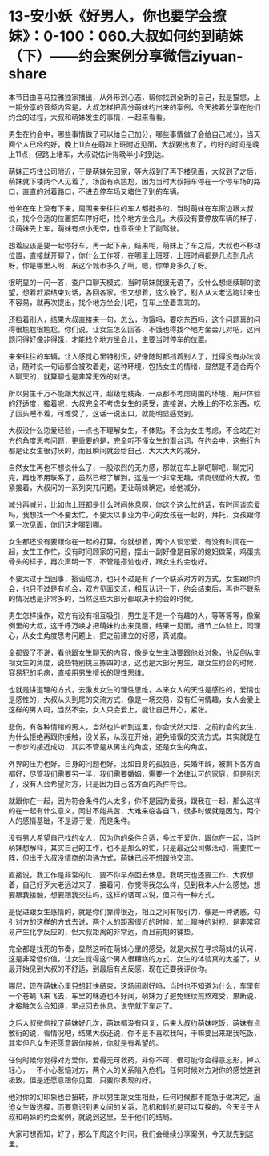 # 13-安小妖《好男人，你也要学会撩妹》：0-100：060.大叔如何约到萌妹（下）——约会案例分享微信ziyuan-share

本节目由喜马拉雅独家播出，从外形到心态，帮你找到全新的自己，我是猫您，上一期分享的音频内容是，大叔怎样把高分萌妹约出来的案例，今天接着分享在他们约会的过程，大叔和萌妹发生的事情，一起来看看。

男生在约会中，哪些事情做了可以给自己加分，哪些事情做了会给自己减分，当天两个人已经约好，晚上11点在萌妹上班附近见面，大叔要出发了，约好的时间是晚上11点，但路上堵车，大叔说估计得晚半小时到达。

萌妹正巧住公司附近，于是萌妹先回家，等大叔到了再下楼见面，大叔到了之后，萌妹就下楼两个人见着了，场面有点尴尬，因为当时大叔把车停在一个停车场的路口，直直的对着路口，不进去停车场又堵住了别的车辆。

他坐在车上没有下来，周围来来往往的车人都挺多的，当时萌妹在车窗边跟大叔说，找个合适的位置把车停好吧，找个地方坐会儿，大叔没有要停放车辆的样子，让萌妹先上车，萌妹有点小无奈，也乖乖坐上了副驾驶。

想着应该是要一起停好车，再一起下来，结果呢，萌妹上了车之后，大叔也不移动位置，直接就开聊了，你什么工作呀，在哪里上班呀，上班时间都是几点到几点呀，你是哪里人啊，来这个城市多久了啊，嗯，你单身多久了呀。

很明显的一问一答，查户口聊天模式，当时萌妹就很无语了，没什么想继续聊的欲望，想着赶紧结束对话，各回各家，但又想着，这么晚了，别人从大老远跑过来也不容易，就再次提出，找个地方坐会儿吧，在车上坐着乖乖的。

还挡着别人，结果大叔直接来一句，怎么，你饿吗，要吃东西吗，这个问题真的问得很尴尬很尴尬，你们说，让女生怎么回答，不饿也得找个地方坐会儿对吧，这问题问得好像非得饿，才能找个地方坐会儿，主要当时停车的位置。

来来往往的车辆，让人感觉心里特别慌，好像随时都挡着别人了，觉得没有办法谈话，随时说一句话都会被吹着走，这种环境，包括女生的情绪，显然是不适合两个人聊天的，就算聊也是非常无效的对话。

所以男生千万不能跟大叔这样，超级粗线条，一点都不考虑周围的环境，用户体验的舒适度，接着呢，大叔完全不考虑女生的感受，直接说，大晚上的不吃东西，吃了回头睡不着，可难受了，这话一说出口，就能明显感觉到。

大叔没什么恋爱经验，一点也不理解女生，不体贴，不会为女生考虑，不会站在对方的角度思考问题，更重要的是，完全听不懂女生的潜台词，在约会中，这些行为都是让女生很讨厌的，而且瞬间就会给自己，大大大大的减分。

自然女生再也不想说什么了，一股浓烈的无力感，那就在车上聊吧聊吧，聊完问完，再也不用联系了，虽然已经了解到，这是一个非常无趣，情商很低的大叔，但紧接着，大叔问的一系列突兀问题，更让萌妹确定，给他减分。

减分再减分，比如你上班都是什么时间休息啊，你这个这么忙的话，有时间谈恋爱吗，我想找一个不要太忙，不要太以事业为中心的女孩在一起的，拜托，女孩跟你第一次见面，你们这才哪到哪。

女生都还没有要跟你在一起的打算，你就想着，两个人谈恋爱，有没有时间在一起，女生工作忙，没有时间顾家的问题，摆出一副好像是自家的媳妇做菜，鸡蛋挑骨头的样子，再次声明一下，不管是搭讪也好，跟女生约会也好。

不要太过于当回事，搭讪成功，也只不过是有了一个联系对方的方式，女生跟你约会，也只不过是有机会，双方见面交流，相互认识一下，约会结束后，再也不联系的情况也是非常多的，当然这些大部分都取决于约会的时候。

男生怎样操作，双方有没有相互吸引，男生是不是一个有趣的人，等等等等，像案例里的大叔，这千呼万唤才把萌妹约出来见面，结果一见面，细节上体验上，同理心，从女生角度思考问题上，把之前建立的好感，真诚度。

全都毁了不说，看他跟女生聊天的内容，像是女生主动要跟他处对象，他反倒从审视女生的角度，说些特别挑三拣四的话，这也是大部分男生，跟女生约会的时候，容易犯的毛病，直接用男生擅长的理性思维。

也就是讲道理的方式，去激发女生的理性思维，本来女人的天性是感性的，爱情也是感性的，大叔从头到尾的交流方式，像是一场交易，没有任何情趣，女人会爱上这样的男人吗，当然不会，女人只会爱上，能让自己开心，紧张。

悲伤，有各种情绪的男人，当然也许听到这里，你会恍然大悟，之前约会的女生，为什么拒绝再跟你接触，没关系，从现在开始，避免错误的交流方式，其实就是在一步步的接近成功，其实不管是从男生的角度，还是女生的角度。

外界的压力也好，自身的问题也好，比如自身的孤独感，失婚年龄，被剩下各方面都好，尽管我们需要另一半，我们需要婚姻，需要一个法律认可的家庭，但是别忘了，没有人会希望对方，只是因为自己各方面的条件符合。

就跟你在一起，因为符合条件的人太多，你不是因为爱我，跟我在一起，那么这样的在一起有什么意义，同甘不能共苦，大难来临各自飞，很多时候就是因为，两个人的感情基础，不是源于爱，而是条件。

没有男人希望自己找的女人，因为你的条件合适，多过于爱你，跟你在一起，当时萌妹想解释，其实自己的工作，也不是那么的忙，只是最近公司做活动，需要忙一阵，但出于大叔没情商的沟通方式，萌妹已经不想跟他交流。

直接说，我工作是非常的忙，要不你早点回去休息，我明天也还要工作，大叔想着，自己好歹大老远过来了，接着问，你觉得我怎么样，见到我本人什么感觉，想要跟我接触，想要跟我交往吗，这样的话可以说，但只有一种方式。

是促进跟女生感情的，就是你们靠得很近，相互之间有吸引力，像是一种诱惑，勾引对方的这样的方式去说，两个人的距离很近的时候，加上眼神的对视，是非常容易产生化学反应的，但大叔距离的非常远，而且前期的铺垫。

完全都是找死的节奏，显然这听在萌妹心里的感受，就是大叔在寻求萌妹的认可，这是非常低价值，让女生觉得这个男人很糟糕的方式，女生的体验真的太差了，从最开始见到大叔的不舒适，到最后有点反感，现在还要我评价你。

哪尼，现在萌妹心里只想赶快结束，这场闹剧好吗，当时也不知道为什么，车里有一个苍蝇飞来飞去，车里的味道也不好闻，萌妹为了避免继续煎熬难受，果断说，才接触怎么会知道，早点回去休息，说完就下车走了。

之后大叔微信找了萌妹好几次，萌妹都没有回复，后来大叔约萌妹吃饭，萌妹有点敷衍的说，看情况吧，结果大叔还说，你不是不喜欢我吗，干嘛要出来跟我吃饭，其实但凡女生还愿意跟你接触，你就是有希望的。

任何时候你觉得对方爱你，爱得无可救药，非你不可，很可能你会得意忘形，掉以轻心，一不小心惹恼对方，两个人的关系陷入危机，任何时候对方对你的感觉差到极致，但是还愿意跟你见面，只要你表现的好。

他对你的幻印象也会扭转，所以男生跟女生相处，任何时候都不能急于做决定，逼迫女生做选择，而要意识到男女间的关系，危机和转机是可以互换的，今天关于大叔和萌妹的约会案例，就说到这里，至于他们的结局。

大家可想而知，好了，那么下周这个时间，我们会继续分享案例，今天就先到这里。